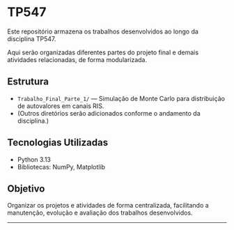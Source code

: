 # TP547

Este repositório armazena os trabalhos desenvolvidos ao longo da disciplina TP547.

Aqui serão organizadas diferentes partes do projeto final e demais atividades relacionadas, de forma modularizada.

## Estrutura

- `Trabalho_Final_Parte_1/` — Simulação de Monte Carlo para distribuição de autovalores em canais RIS.
- (Outros diretórios serão adicionados conforme o andamento da disciplina.)

## Tecnologias Utilizadas

- Python 3.13
- Bibliotecas: NumPy, Matplotlib

## Objetivo

Organizar os projetos e atividades de forma centralizada, facilitando a manutenção, evolução e avaliação dos trabalhos desenvolvidos.

---
